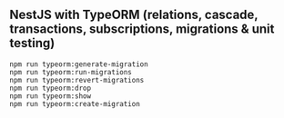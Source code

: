 ## NestJS with TypeORM (relations, cascade, transactions, subscriptions, migrations & unit testing)

```
npm run typeorm:generate-migration
npm run typeorm:run-migrations
npm run typeorm:revert-migrations
npm run typeorm:drop
npm run typeorm:show
npm run typeorm:create-migration
```